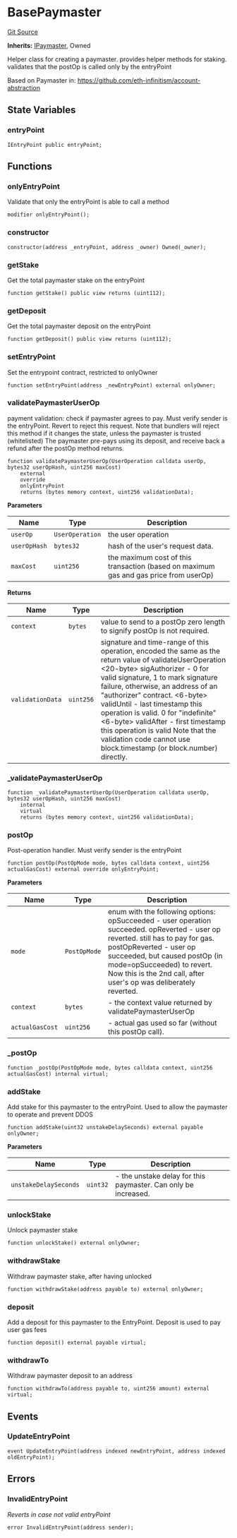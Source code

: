 # BasePaymaster
[Git Source](https://github.com/TrueWallet/contracts/blob/843930f01013ad22976a2d653f9d67aaa82d54f4/src/paymaster/BasePaymaster.sol)

**Inherits:**
[IPaymaster](/src/interfaces/IPaymaster.sol/interface.IPaymaster.md), Owned

Helper class for creating a paymaster.
provides helper methods for staking.
validates that the postOp is called only by the entryPoint

Based on Paymaster in: https://github.com/eth-infinitism/account-abstraction


## State Variables
### entryPoint

```solidity
IEntryPoint public entryPoint;
```


## Functions
### onlyEntryPoint

Validate that only the entryPoint is able to call a method


```solidity
modifier onlyEntryPoint();
```

### constructor


```solidity
constructor(address _entryPoint, address _owner) Owned(_owner);
```

### getStake

Get the total paymaster stake on the entryPoint


```solidity
function getStake() public view returns (uint112);
```

### getDeposit

Get the total paymaster deposit on the entryPoint


```solidity
function getDeposit() public view returns (uint112);
```

### setEntryPoint

Set the entrypoint contract, restricted to onlyOwner


```solidity
function setEntryPoint(address _newEntryPoint) external onlyOwner;
```

### validatePaymasterUserOp

payment validation: check if paymaster agrees to pay.
Must verify sender is the entryPoint.
Revert to reject this request.
Note that bundlers will reject this method if it changes the state, unless the paymaster is trusted (whitelisted)
The paymaster pre-pays using its deposit, and receive back a refund after the postOp method returns.


```solidity
function validatePaymasterUserOp(UserOperation calldata userOp, bytes32 userOpHash, uint256 maxCost)
    external
    override
    onlyEntryPoint
    returns (bytes memory context, uint256 validationData);
```
**Parameters**

|Name|Type|Description|
|----|----|-----------|
|`userOp`|`UserOperation`|the user operation|
|`userOpHash`|`bytes32`|hash of the user's request data.|
|`maxCost`|`uint256`|the maximum cost of this transaction (based on maximum gas and gas price from userOp)|

**Returns**

|Name|Type|Description|
|----|----|-----------|
|`context`|`bytes`|value to send to a postOp zero length to signify postOp is not required.|
|`validationData`|`uint256`|signature and time-range of this operation, encoded the same as the return value of validateUserOperation <20-byte> sigAuthorizer - 0 for valid signature, 1 to mark signature failure, otherwise, an address of an "authorizer" contract. <6-byte> validUntil - last timestamp this operation is valid. 0 for "indefinite" <6-byte> validAfter - first timestamp this operation is valid Note that the validation code cannot use block.timestamp (or block.number) directly.|


### _validatePaymasterUserOp


```solidity
function _validatePaymasterUserOp(UserOperation calldata userOp, bytes32 userOpHash, uint256 maxCost)
    internal
    virtual
    returns (bytes memory context, uint256 validationData);
```

### postOp

Post-operation handler.
Must verify sender is the entryPoint


```solidity
function postOp(PostOpMode mode, bytes calldata context, uint256 actualGasCost) external override onlyEntryPoint;
```
**Parameters**

|Name|Type|Description|
|----|----|-----------|
|`mode`|`PostOpMode`|enum with the following options: opSucceeded - user operation succeeded. opReverted  - user op reverted. still has to pay for gas. postOpReverted - user op succeeded, but caused postOp (in mode=opSucceeded) to revert. Now this is the 2nd call, after user's op was deliberately reverted.|
|`context`|`bytes`|- the context value returned by validatePaymasterUserOp|
|`actualGasCost`|`uint256`|- actual gas used so far (without this postOp call).|


### _postOp


```solidity
function _postOp(PostOpMode mode, bytes calldata context, uint256 actualGasCost) internal virtual;
```

### addStake

Add stake for this paymaster to the entryPoint. Used to allow the paymaster to operate and prevent DDOS


```solidity
function addStake(uint32 unstakeDelaySeconds) external payable onlyOwner;
```
**Parameters**

|Name|Type|Description|
|----|----|-----------|
|`unstakeDelaySeconds`|`uint32`|- the unstake delay for this paymaster. Can only be increased.|


### unlockStake

Unlock paymaster stake


```solidity
function unlockStake() external onlyOwner;
```

### withdrawStake

Withdraw paymaster stake, after having unlocked


```solidity
function withdrawStake(address payable to) external onlyOwner;
```

### deposit

Add a deposit for this paymaster to the EntryPoint. Deposit is used to pay user gas fees


```solidity
function deposit() external payable virtual;
```

### withdrawTo

Withdraw paymaster deposit to an address


```solidity
function withdrawTo(address payable to, uint256 amount) external virtual;
```

## Events
### UpdateEntryPoint

```solidity
event UpdateEntryPoint(address indexed newEntryPoint, address indexed oldEntryPoint);
```

## Errors
### InvalidEntryPoint
*Reverts in case not valid entryPoint*


```solidity
error InvalidEntryPoint(address sender);
```

